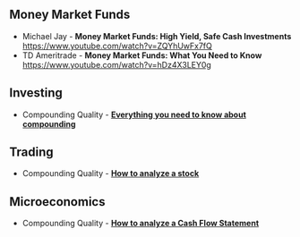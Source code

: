 ## Money Market Funds

- Michael Jay - **Money Market Funds: High Yield, Safe Cash Investments**
  https://www.youtube.com/watch?v=ZQYhUwFx7fQ
-  TD Ameritrade - **Money Market Funds: What You Need to Know**
  https://www.youtube.com/watch?v=hDz4X3LEY0g

## Investing

- Compounding Quality - [**Everything you need to know about compounding**](https://qualitycompounding.substack.com/p/everything-you-need-to-know-about-d31)

## Trading

- Compounding Quality - [**How to analyze a stock**](https://qualitycompounding.substack.com/p/how-to-analyze-a-stock)

## Microeconomics

- Compounding Quality - [**How to analyze a Cash Flow Statement**](https://qualitycompounding.substack.com/p/how-to-analyze-a-cash-flow-statement)
